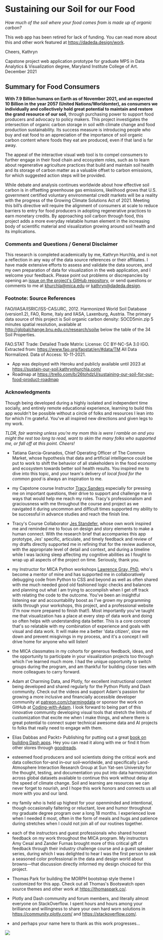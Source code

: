 # Sustaining our Soil for our Food

_How much of the soil where your food comes from is made up of organic carbon?_

This web app has been retired for lack of funding. You can read more about this and other work featured at https://dadeda.design/work.

Cheers, Kathryn

Capstone project web application prototype for graduate MPS in Data Analytics &amp; Visualization degree, Maryland Institute College of Art.
December 2021

## Summary for Food Consumers
**With 7.9 Billion humans on Earth as of November 2021, and an expected 10 Billion in the year 2057 (United Nations/Worldomter), as consumers we individually and collectively hold great potential to maintain and restore the grand resource of our soil,** through purchasing power to support food producers and advocacy to policy makers. This project investigates the intersection of organic carbon storage in soil with climate change and food production sustainability. Its success measure is introducing people who buy and eat food to an appreciation of the importance of soil organic carbon content where foods they eat are produced, even if that land is far away.

The appeal of the interactive visual web tool is to compel consumers to further engage in their food chain and ecosystem roles, such as to learn about regenerative agriculture practices that build and maintain soil health and its storage of carbon matter as a valuable offset to carbon emissions, for which suggested action steps will be provided. 

While debate and analysis continues worldwide about how effective soil carbon is in offsetting greenhouse gas emissions, likelihood grows that U.S. government certified voluntary environmental credit markets will be a reality with the progress of the Growing Climate Solutions Act of 2021. Meeting this bill’s directive will require the alignment of consumers at scale to reduce barriers to entry for food producers in adopting regenerative practices to earn monetary credits. By approaching soil carbon through food, this project adds a more everyday relatable human element in the increasing body of scientific material and visualization growing around soil health and its implications.

### Comments and Questions / General Disclaimer
This research is completed academically by me, Kathryn Hurchla, and is not a reflection in any way of the data source references or their affiliates. I have made extensive efforts to assess and validate the data sources, and my own preparation of data for visualization in the web application, and I welcome your feedback. Please point out problems or discrepancies by opening an <a href="https://github.com/khurchla/sustain-our-soil-for-our-food/issues">issue on the project's GitHub repository</a>, or send questions or comments to me at <a href="mailto:khurchla@mica.edu?cc=kathryn@dadeda.design&subject=Sustain our Soil for our Food">khurchla@mica.edu or kathryn@dadeda.design</a>. 

### Footnote: Source References
FAO/IIASA/ISRIC/ISS-CAS/JRC, 2012. Harmonized World Soil Database
(version1.2), FAO, Rome, Italy and IIASA, Laxenburg, Austria.
The primary data source of this project is Soil organic carbon density: SOCD5min.zip 5 minutes spatial resolution, available at http://globalchange.bnu.edu.cn/research/soilw below the table of the 34 Soil Properties.

FAO.STAT Trade: Detailed Trade Matrix: License: CC BY-NC-SA 3.0 IGO. Extracted from: https://www.fao.org/faostat/en/#data/TM All Data Normalized. Data of Access: 10-11-2021.

- App was deployed with Heroku and publicly available until 2023 at https://sustain-our-soil.kathrynhurchla.com/
- Roadmap at https://trello.com/b/26tohdzU/sustaining-our-soil-for-our-food-product-roadmap

### Acknowledgments
Though being developed during a highly isolated and independent time socially, and entirely remote educational experience, learning to build this app wouldn't be possible without a circle of folks and resources I lean into for which I'm grateful. You've all inspired new directions and given legs to my work. 

_TLDR, fair warning unless you're my mom this is were I ramble on and you might the rest too long to read, want to skim the many folks who supported me, or fall off at this point. Cheers!_

- Tatiana Garcia-Granados, Chief Operating Officer of The Common Market, whose hypothesis that data and artificial intelligence could be put to work to shift the behavior of all stakeholders in the food economy and ecosystem towards better soil health results. You inspired me to dive into this topic, and your team's delivery of _local food for the common good_ is always an inspiration to me.
- my Capstone course Instructor <a href="https://www.linkedin.com/in/tracy-sanders-04881827/">Tracy Sanders</a> especially for pressing me on important questions, their drive to support and challenge me in ways that would help me reach my roles. Tracy's professionalism and graciousness with me throughout the course and project as we navigated it during uncommon and difficult times supported my ability to be successful in advance studies and reach the finish line. 
- Tracy's Course Collaborator <a href="https://www.linkedin.com/in/jes-standefer/">Jes Standefer</a>, whose own work inspired me and reminded me to focus on design and story elements to make a human connect. With the research brief that accompanies this app prototype, Jes' specific, articulate, and timely feedback and review of my drafts directly supported me in refining that for the review audience, with the appropriate level of detail and context, and during a timeline while I was lacking sleep affecting my cognitive abilities as I fought to wrap up all aspects of the project on time. Seriously, thank you.
- my Instructor for MICA Python workshops <a href="https://github.com/sponsors/lwgray">Lawrence Gray, PhD</a>, who's become a mentor of mine and has supported me in collaboratively debugging code from Python to CSS and beyond as well as often shared with me much needed good old fashioned logic checks and balances and planning out what I am trying to accomplish when I get off track with relating the code to the outcome. You've been an insightful listening ear and accountability boost as I've grown my programming skills through your workshops, this project, and a professional website (I'm now more prepared to finish that!). Most importantly you've taught me that visualization has a place at every step of data work and doing so often helps with understanding data better. This is a core concept that's so relatable with my combination of experience and goals with visual and data work. It will make me a better 'data citizen', slow me down and prevent misgivings in my process, and it's a concept I will drive home for anyone who will listen! 
- the MICA classmates in my cohorts for generous feedback, ideas, and the opportunity to participate in your visualization projects too through which I've learned much more. I had the unique opportunity to switch groups during the program, and am thankful for building closer ties with more colleagues to carry forward.
- Adam at Charming Data, and Plotly, for excellent instructional content being developed and shared regularly for the Python Plotly and Dash community. Check out the videos and support Adam's passion for growing a more inclusive and financially accessible developer community at <a href="https://www.patreon.com/charmingdata">patreon.com/charmingdata</a> or sponsor the work on GitHub at <a href="https://github.com/sponsors/Coding-with-Adam">Coding-with-Adam</a>. I look forward to being part of this innovative community developing visual tools that stretch the limits of customization that excite me when I make things, and where there is great potential to connect super technical awesome data and AI projects to folks that really need to engage with them. 
- Elias Dabbas and Packt> Publishing for putting out a great <a href="https://www.packtpub.com/product/interactive-dashboards-and-data-apps-with-plotly-and-dash/9781800568914">book on building Dash apps</a>.  Hey you can read it along with me or find it from other stores through <a href="https://www.goodreads.com/book/show/57365048-interactive-dashboards-and-data-apps-with-plotly-and-dash">goodreads</a>.
- esteemed food producers and soil scientists doing the critical work and data collection for–and in–our soil–worldwide, and specifically Land-Atmosphere Interaction Research Group at Sun Yat-sen University for the thought, testing, and documentation you put into data harmonization across global datasets available to continue this work without delay at the speed of climate change. Soil and learning are resources we can never forget to nourish, and I hope this work honors and connects us all more with you and our land.
- my family who is held up highest for your openminded and intentional, though occasionally faltering or reluctant, love and humor throughout my graduate degree program over a long 18 months. I experienced love when I needed it most, often in the form of meals and hugs and patience during stretches when I could not join all of our routines together. 
- each of the instructors and guest professionals who shared honest feedback on my work throughout the MICA program. My instructors Amy Cesal and Zander Furnas brought more of this critical gift of feedback through their industry challenge course and a guest speaker series, during which I was delighted to hear I was the first person to ask a seasoned color professional in the data and design world about browns—that discussion directly informed my design choiced for this project.
- Thomas Park for building the MORPH bootstrap style theme I customized for this app. Check out all Thomas's Bootswatch open source themes and other work at https://thomaspark.co/.
- Plotly and Dash community and forum members, and literally almost everyone on StackOverflow. I spent hours and hours among your brilliance and willingness to share your own hard worn solutions in https://community.plotly.com/ and https://stackoverflow.com/.

- and perhaps your name here to thank as this work progresses...

<!-- my custom buy me and a mentee a tea button -->
<a href="https://www.buymeacoffee.com/earthtokathy"><img src="https://img.buymeacoffee.com/button-api/?text=Fuel soil dataviz with tea&emoji=🍵&slug=earthtokathy&button_colour=ecd0df&font_colour=062D3F&font_family=Poppins&outline_colour=000000&coffee_colour=FFDD00"></a>
